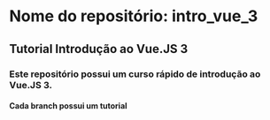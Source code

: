 # Nome do repositório: intro_vue_3
## Tutorial Introdução ao Vue.JS 3
### Este repositório possui um curso rápido de introdução ao Vue.JS 3.
#### Cada branch possui um tutorial
